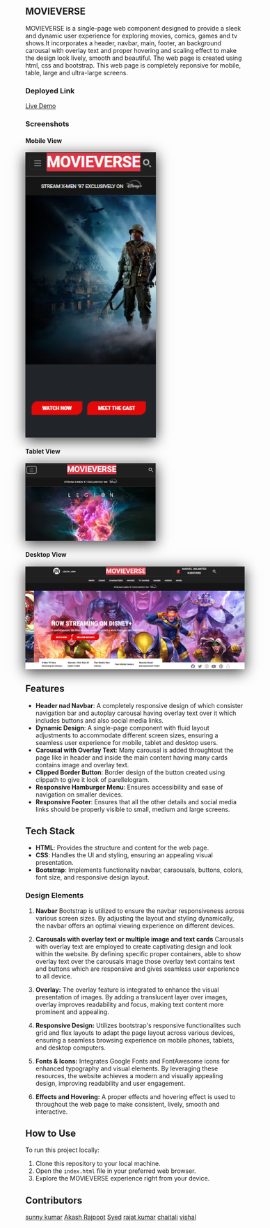 ## MOVIEVERSE

MOVIEVERSE is a single-page web component designed to provide a sleek and dynamic user experience for exploring movies, comics, games and tv shows.It incorporates a header, navbar, main, footer, an background carousal with overlay text and proper hovering and scaling effect to make the design look lively, smooth and beautiful. The web page is created using html, css and bootstrap. This web page is completely reponsive for mobile, table, large and ultra-large screens.

### Deployed Link

[Live Demo](https://cosmic-boba-518430.netlify.app/)

### Screenshots

#### Mobile View
<img src="./assets/mv_mobile.png" alt="Mobile View" width="300" 
style="box-shadow: 0px 6px 30px rgba(0, 0, 0, 0.8);">

#### Tablet View
<img src="./assets/mv_tablet.png" alt="Mobile View" width="300" 
style="box-shadow: 0px 6px 30px rgba(0, 0, 0, 0.8);">

#### Desktop View
<img src="./assets/mv_desktop.png" alt="Desktop View" style="box-shadow: 0px 6px 30px rgba(0, 0, 0, 0.8);">

## Features

- **Header nad Navbar**: A completely responsive design of which consister navigation bar and autoplay carousal having overlay text over it which includes buttons and also social media links.
- **Dynamic Design**: A single-page component with fluid layout adjustments to accommodate different screen sizes, ensuring a seamless user experience for mobile, tablet and desktop users.
- **Carousal with Overlay Text**: Many carousal is added throughtout the page like in header and inside the main content having many cards contains image and overlay text.
- **Clipped Border Button**: Border design of the button created using clippath to give it look of parellelogram.
- **Responsive Hamburger Menu**: Ensures accessibility and ease of navigation on smaller devices.
- **Responsive Footer**: Ensures that all the other details and social media links should be properly visible to small, medium and large screens.

## Tech Stack

- **HTML**: Provides the structure and content for the web page.
- **CSS**: Handles the UI and styling, ensuring an appealing visual presentation.
- **Bootstrap**: Implements functionality navbar, caraousals, buttons, colors, font size, and responsive design layout.

### Design Elements

1. **Navbar**
   Bootstrap is utilized to ensure the navbar responsiveness across various screen sizes. By adjusting the layout and styling dynamically, the navbar offers an optimal viewing experience on different devices.

2. **Carousals with overlay text or multiple image and text cards**
   Carousals with overlay text are employed to create captivating design and look within the website. By defining specific proper containers, able to show overlay text over the carousals image those overlay text contains text and buttons which are responsive and gives seamless user experience to all device.

3. **Overlay:**
   The overlay feature is integrated to enhance the visual presentation of images. By adding a translucent layer over images, overlay improves readability and focus, making text content more prominent and appealing.
   
5. **Responsive Design:**
  Utilizes bootstrap's responsive functionalites such grid and flex layouts to adapt the page layout across various devices, ensuring a seamless browsing experience on mobile phones, tablets, and desktop computers.

6. **Fonts & Icons:**
  Integrates Google Fonts and FontAwesome icons for enhanced typography and visual elements. By leveraging these resources, the website achieves a modern and visually appealing design, improving readability and user engagement.

7. **Effects and Hovering:**
   A proper effects and hovering effect is used to throughout the web page to make consistent, lively, smooth and interactive.

## How to Use

To run this project locally:

1. Clone this repository to your local machine.
2. Open the `index.html` file in your preferred web browser.
3. Explore the MOVIEVERSE experience right from your device.

## Contributors
   <div style="display:flex;gap:20px;"><span><a href="https://github.com/aniyant">sunny kumar</a><span> <span><a href="https://github.com/Akash2304">Akash Rajpoot</a><span> <span><a href="https://github.com/mr-taqi">Syed</a><span>
      <span><a href="https://github.com/rajatsah95">rajat kumar</a></span> <span><a href="https://github.com/Chaitali124">chaitali</a></span> <span><a href="https://github.com/uk70">vishal</a></span>
   </div>


